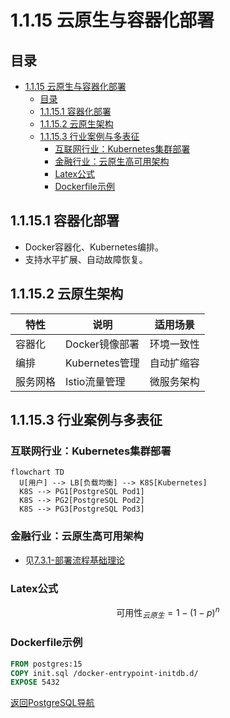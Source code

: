 # 1.1.15 云原生与容器化部署

## 目录

- [1.1.15 云原生与容器化部署](#1115-云原生与容器化部署)
  - [目录](#目录)
  - [1.1.15.1 容器化部署](#11151-容器化部署)
  - [1.1.15.2 云原生架构](#11152-云原生架构)
  - [1.1.15.3 行业案例与多表征](#11153-行业案例与多表征)
    - [互联网行业：Kubernetes集群部署](#互联网行业kubernetes集群部署)
    - [金融行业：云原生高可用架构](#金融行业云原生高可用架构)
    - [Latex公式](#latex公式)
    - [Dockerfile示例](#dockerfile示例)

## 1.1.15.1 容器化部署

- Docker容器化、Kubernetes编排。
- 支持水平扩展、自动故障恢复。

## 1.1.15.2 云原生架构

| 特性 | 说明 | 适用场景 |
|------|------|----------|
| 容器化 | Docker镜像部署 | 环境一致性 |
| 编排   | Kubernetes管理 | 自动扩缩容 |
| 服务网格 | Istio流量管理 | 微服务架构 |

## 1.1.15.3 行业案例与多表征

### 互联网行业：Kubernetes集群部署

```mermaid
flowchart TD
  U[用户] --> LB[负载均衡] --> K8S[Kubernetes]
  K8S --> PG1[PostgreSQL Pod1]
  K8S --> PG2[PostgreSQL Pod2]
  K8S --> PG3[PostgreSQL Pod3]
```

### 金融行业：云原生高可用架构

- 见[7.3.1-部署流程基础理论](../../../../7-持续集成与演进/7.3-部署流程/7.3.1-部署流程基础理论.md)

### Latex公式

$$
\text{可用性}_{云原生} = 1 - (1-p)^n
$$

### Dockerfile示例

```dockerfile
FROM postgres:15
COPY init.sql /docker-entrypoint-initdb.d/
EXPOSE 5432
```

[返回PostgreSQL导航](README.md)
